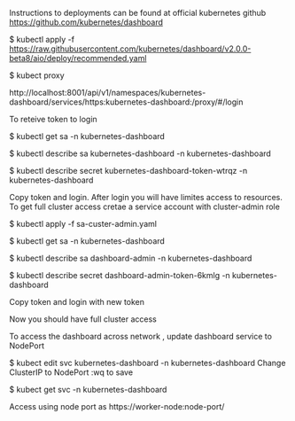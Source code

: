 Instructions to deployments can be found at official kubernetes github https://github.com/kubernetes/dashboard

$ kubectl apply -f https://raw.githubusercontent.com/kubernetes/dashboard/v2.0.0-beta8/aio/deploy/recommended.yaml

$ kubect proxy

http://localhost:8001/api/v1/namespaces/kubernetes-dashboard/services/https:kubernetes-dashboard:/proxy/#/login

To reteive token to login

$ kubectl get sa -n kubernetes-dashboard

$ kubectl describe sa kubernetes-dashboard -n kubernetes-dashboard

$ kubectl describe secret kubernetes-dashboard-token-wtrqz -n kubernetes-dashboard

Copy token and login. After login you will have limites access to resources. To get full cluster access cretae a service account with cluster-admin role

$ kubectl apply -f sa-custer-admin.yaml

$ kubectl get sa -n kubernetes-dashboard

$ kubectl describe sa dashboard-admin -n kubernetes-dashboard

$ kubectl describe secret dashboard-admin-token-6kmlg -n kubernetes-dashboard

Copy token and login with new token

Now you should have full cluster access

To access the dashboard across network , update dashboard service to NodePort

$ kubect edit svc kubernetes-dashboard -n kubernetes-dashboard
Change ClusterIP to NodePort
:wq to save

$ kubect get svc -n kubernetes-dashboard

Access using node port as https://worker-node:node-port/




